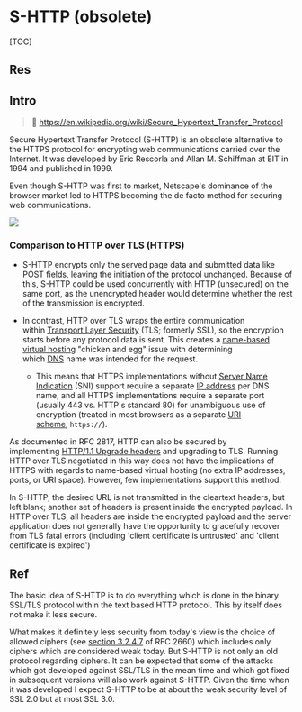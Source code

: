# S-HTTP (obsolete)

[TOC]



## Res


## Intro
> 🔗 https://en.wikipedia.org/wiki/Secure_Hypertext_Transfer_Protocol

Secure Hypertext Transfer Protocol (S-HTTP) is an obsolete alternative to the HTTPS protocol for encrypting web communications carried over the Internet. It was developed by Eric Rescorla and Allan M. Schiffman at EIT in 1994 and published in 1999.

Even though S-HTTP was first to market, Netscape's dominance of the browser market led to HTTPS becoming the de facto method for securing web communications.


![](../../../../../../Assets/Pics/Pasted%20image%2020230925223111.png)


### Comparison to HTTP over TLS (HTTPS)
- S-HTTP encrypts only the served page data and submitted data like POST fields, leaving the initiation of the protocol unchanged. Because of this, S-HTTP could be used concurrently with HTTP (unsecured) on the same port, as the unencrypted header would determine whether the rest of the transmission is encrypted.

- In contrast, HTTP over TLS wraps the entire communication within [Transport Layer Security](https://en.wikipedia.org/wiki/Transport_Layer_Security "Transport Layer Security") (TLS; formerly SSL), so the encryption starts before any protocol data is sent. This creates a [name-based virtual hosting](https://en.wikipedia.org/wiki/Virtual_hosting#Name-based "Virtual hosting") "chicken and egg" issue with determining which [DNS](https://en.wikipedia.org/wiki/Domain_Name_System "Domain Name System") name was intended for the request.
	- This means that HTTPS implementations without [Server Name Indication](https://en.wikipedia.org/wiki/Server_Name_Indication "Server Name Indication") (SNI) support require a separate [IP address](https://en.wikipedia.org/wiki/IP_address "IP address") per DNS name, and all HTTPS implementations require a separate port (usually 443 vs. HTTP's standard 80) for unambiguous use of encryption (treated in most browsers as a separate [URI scheme](https://en.wikipedia.org/wiki/URI_scheme "URI scheme"), `https://`).

As documented in RFC 2817, HTTP can also be secured by implementing [HTTP/1.1 Upgrade headers](https://en.wikipedia.org/wiki/HTTP/1.1_Upgrade_header "HTTP/1.1 Upgrade header") and upgrading to TLS. Running HTTP over TLS negotiated in this way does not have the implications of HTTPS with regards to name-based virtual hosting (no extra IP addresses, ports, or URI space). However, few implementations support this method.

In S-HTTP, the desired URL is not transmitted in the cleartext headers, but left blank; another set of headers is present inside the encrypted payload. In HTTP over TLS, all headers are inside the encrypted payload and the server application does not generally have the opportunity to gracefully recover from TLS fatal errors (including 'client certificate is untrusted' and 'client certificate is expired')



## Ref
[Secure Hypertext Transfer Protocol (S-HTTP)]: https://networkencyclopedia.com/secure-hypertext-transfer-protocol-s-http/

[Secure Hypertext Transfer Protocol | Wikipedia]: https://en.wikipedia.org/wiki/Secure_Hypertext_Transfer_Protocol

[Difference between S-HTTP and HTTPS]: https://security.stackexchange.com/questions/175684/difference-between-s-http-and-https

The basic idea of S-HTTP is to do everything which is done in the binary SSL/TLS protocol within the text based HTTP protocol. This by itself does not make it less secure.

What makes it definitely less security from today's view is the choice of allowed ciphers (see [section 3.2.4.7](https://www.rfc-editor.org/rfc/rfc2660#section-3.2.4.7) of RFC 2660) which includes only ciphers which are considered weak today. But S-HTTP is not only an old protocol regarding ciphers. It can be expected that some of the attacks which got developed against SSL/TLS in the mean time and which got fixed in subsequent versions will also work against S-HTTP. Given the time when it was developed I expect S-HTTP to be at about the weak security level of SSL 2.0 but at most SSL 3.0.


